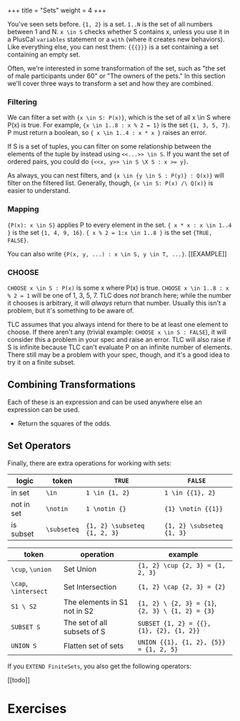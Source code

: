+++
title = "Sets"
weight = 4
+++

You've seen sets before. `{1, 2}` is a set. `1..N` is the set of all numbers between 1 and N. `x \in S` checks whether S contains x, unless you use it in a PlusCal `variables` statement or a `with` (where it creates new behaviors). Like everything else, you can nest them: `{{{}}}` is a set containing a set containing an empty set.

Often, we're interested in some transformation of the set, such as "the set of male participants under 60" or "The owners of the pets." In this section we'll cover three ways to transform a set and how they are combined.

### Filtering

We can filter a set with `{x \in S: P(x)}`, which is the set of all x \in S where P(x) is true. For example, `{x \in 1..8 : x % 2 = 1}` is the set `{1, 3, 5, 7}`. P must return a boolean, so `{ x \in 1..4 : x * x }` raises an error.

If S is a set of tuples, you can filter on some relationship between the elements of the tuple by instead using `<<...>> \in S`. If you want the set of ordered pairs, you could do `{<<x, y>> \in S \X S : x >= y}`.

As always, you can nest filters, and `{x \in {y \in S : P(y)} : Q(x)}` will filter on the filtered list. Generally, though, `{x \in S: P(x) /\ Q(x)}` is easier to understand.

### Mapping

`{P(x): x \in S}` applies P to every element in the set. `{ x * x : x \in 1..4 }` is the set `{1, 4, 9, 16}`. `{ x % 2 = 1:x \in 1..8 }` is the set `{TRUE, FALSE}`. 

You can also write `{P(x, y, ...) : x \in S, y \in T, ...}`. [[EXAMPLE]]

### CHOOSE

`CHOOSE x \in S : P(x)` is some x where P(x) is true. `CHOOSE x \in 1..8 : x % 2 = 1` will be one of 1, 3, 5, 7. TLC does _not_ branch here; while the number it chooses is arbitrary, it will _always_ return that number. Usually this isn't a problem, but it's something to be aware of.

TLC assumes that you always intend for there to be at least one element to choose. If there aren't any (trivial example: `CHOOSE x \in S : FALSE`), it will consider this a problem in your spec and raise an error. TLC will also raise if S is infinite because TLC can't evaluate P on an infinite number of elements. There still may be a problem with your spec, though, and it's a good idea to try it on a finite subset.

## Combining Transformations

Each of these is an expression and can be used anywhere else an expression can be used.

* Return the squares of the odds.

## Set Operators

Finally, there are extra operations for working with sets:

logic | token | `TRUE` | `FALSE`
------|--------|--------|--------
in set|  `\in` | `1 \in {1, 2}` | `1 \in {{1}, 2}` 
not in set | `\notin` | `1 \notin {}` | `{1} \notin {{1}}`
is subset | `\subseteq` | `{1, 2} \subseteq {1, 2, 3}` | `{1, 2} \subseteq {1, 3}`

token | operation | example
-------|-----------|--------
`\cup`, `\union` | Set Union | `{1, 2} \cup {2, 3} = {1, 2, 3}`
`\cap`, `\intersect` | Set Intersection | `{1, 2} \cap {2, 3} = {2}`
`S1 \ S2` | The elements in S1 not in S2 | `{1, 2} \ {2, 3} = {1}`, `{2, 3} \ {1, 2} = {3}`
`SUBSET S` | The set of all subsets of S | `SUBSET {1, 2} = {{}, {1}, {2}, {1, 2}}`
`UNION S` | Flatten set of sets | `UNION {{1}, {1, 2}, {5}} = {1, 2, 5}`

If you `EXTEND FiniteSets`, you also get the following operators:

[[todo]]

# Exercises
